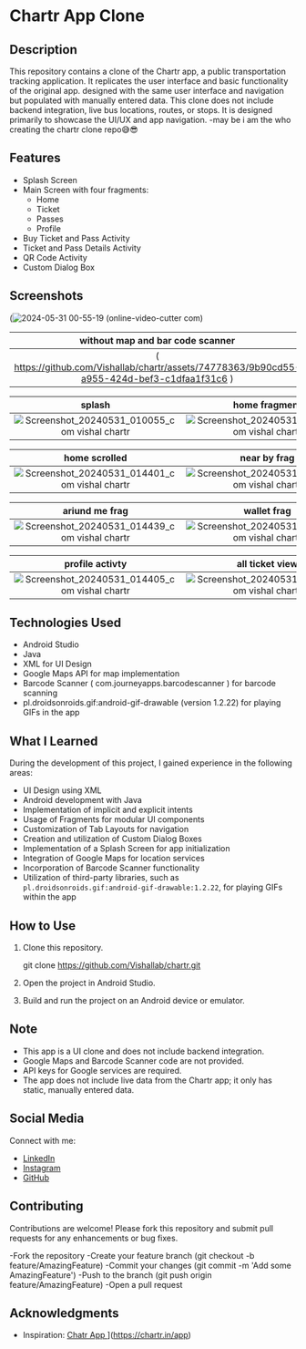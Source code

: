 # Chartr App Clone

## Description
This repository contains a clone of the Chartr app, a public transportation tracking application. It replicates the user interface and basic functionality of the original app. designed with the same user interface and navigation but populated with manually entered data. This clone does not include backend integration, live bus locations, routes, or stops. It is designed primarily to showcase the UI/UX and app navigation.
-may be i am the who creating the chartr clone repo😅😎

## Features
- Splash Screen
- Main Screen with four fragments:
  - Home
  - Ticket
  - Passes
  - Profile
- Buy Ticket and Pass Activity
- Ticket and Pass Details Activity
- QR Code Activity
- Custom Dialog Box


## Screenshots
(![2024-05-31 00-55-19 (online-video-cutter com)](https://github.com/Vishallab/chartr/assets/74778363/6dd2c29b-e88c-47d6-8763-ddf1e5396561)


| without map and bar code scanner  | with map and bar code scanner |
|:-:|:-:|
| ( https://github.com/Vishallab/chartr/assets/74778363/9b90cd55-a955-424d-bef3-c1dfaa1f31c6 ) | https://github.com/Vishallab/chartr/assets/74778363/9b90cd55-a955-424d-bef3-c1dfaa1f31c6 |




| splash | home fragment|
|:-:|:-:|
|  ![Screenshot_20240531_010055_com vishal chartr](https://github.com/Vishallab/chartr/assets/74778363/af4fc380-db67-4b43-9aef-177c5539d50c) | ![Screenshot_20240531_014353_com vishal chartr](https://github.com/Vishallab/chartr/assets/74778363/cc664d21-24d0-4d94-ba38-63d79bc136f1)  |



| home scrolled | near by frag |
|:-:|:-:|
|![Screenshot_20240531_014401_com vishal chartr](https://github.com/Vishallab/chartr/assets/74778363/6f4193d5-c876-4dc6-a648-a6af4cbe7377) | ![Screenshot_20240531_014447_com vishal chartr](https://github.com/Vishallab/chartr/assets/74778363/e1515aa3-ce5f-4e25-82e2-6d5db82339fc) |


| ariund me frag |  wallet frag|
|:-:|:-:|
| ![Screenshot_20240531_014439_com vishal chartr](https://github.com/Vishallab/chartr/assets/74778363/063713ba-01c8-45e3-91bf-69d58a6bc1ab) | ![Screenshot_20240531_014433_com vishal chartr](https://github.com/Vishallab/chartr/assets/74778363/b1cd1f69-28d8-48d2-9c86-59e9524c90db) |



| profile activty | all ticket view| buy pass activty|
|:-:|:-:|:-:|
| ![Screenshot_20240531_014405_com vishal chartr](https://github.com/Vishallab/chartr/assets/74778363/d202a6a6-bef4-49be-8479-2927393c11f9)| ![Screenshot_20240531_014424_com vishal chartr](https://github.com/Vishallab/chartr/assets/74778363/4c4fd3c9-d397-42b1-99ad-24f6d4aacc7b)| ![Screenshot_20240531_014457_com vishal chartr](https://github.com/Vishallab/chartr/assets/74778363/a44628db-17e9-4364-b58d-021387f25c05)|




## Technologies Used
- Android Studio
- Java
- XML for UI Design
- Google Maps API for map implementation
- Barcode Scanner (  com.journeyapps.barcodescanner  ) for barcode scanning
- pl.droidsonroids.gif:android-gif-drawable (version 1.2.22) for playing GIFs in the app


## What I Learned
During the development of this project, I gained experience in the following areas:
- UI Design using XML
- Android development with Java
- Implementation of implicit and explicit intents
- Usage of Fragments for modular UI components
- Customization of Tab Layouts for navigation
- Creation and utilization of Custom Dialog Boxes
- Implementation of a Splash Screen for app initialization
- Integration of Google Maps for location services
- Incorporation of Barcode Scanner functionality
- Utilization of third-party libraries, such as `pl.droidsonroids.gif:android-gif-drawable:1.2.22`, for playing GIFs within the app

## How to Use
1. Clone this repository.
   
   git clone https://github.com/Vishallab/chartr.git

3. Open the project in Android Studio.
4. Build and run the project on an Android device or emulator.

## Note
- This app is a UI clone and does not include backend integration.
- Google Maps and Barcode Scanner code are not provided.
- API keys for Google services are required.
- The app does not include live data from the Chartr app; it only has static, manually entered data.

## Social Media
Connect with me:
- [LinkedIn](https://www.linkedin.com/in/vishalmishra01)
- [Instagram](https://www.instagram.com/ig_viishal)
- [GitHub](https://www.github.com/Vishallab)

## Contributing
Contributions are welcome! Please fork this repository and submit pull requests for any enhancements or bug fixes.

-Fork the repository
-Create your feature branch (git checkout -b feature/AmazingFeature)
-Commit your changes (git commit -m 'Add some AmazingFeature')
-Push to the branch (git push origin feature/AmazingFeature)
-Open a pull request


## Acknowledgments
- Inspiration: [Chatr App ]([https://www.github.com/Vishallab)](https://chartr.in/app)
  
